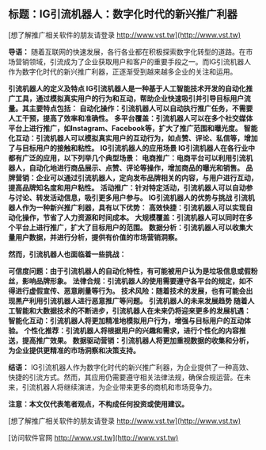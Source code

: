 ## **标题：IG引流机器人：数字化时代的新兴推广利器**

[想了解推广相关软件的朋友请登录 http://www.vst.tw](http://www.vst.tw)

**导语：**
随着互联网的快速发展，各行各业都在积极探索数字化转型的道路。在市场营销领域，引流成为了企业获取用户和客户的重要手段之一。而IG引流机器人作为数字化时代的新兴推广利器，正逐渐受到越来越多企业的关注和运用。

**引流机器人的定义及特点 IG引流机器人是一种基于人工智能技术开发的自动化推广工具，通过模拟真实用户的行为和互动，帮助企业快速吸引并引导目标用户流量。其主要特点包括：**
**自动化操作：引流机器人可以自动执行推广任务，不需要人工干预，提高了效率和准确性。**
**多平台覆盖：引流机器人可以在多个社交媒体平台上进行推广，如Instagram、Facebook等，扩大了推广范围和曝光度。**
**智能化互动：引流机器人可以模拟真实用户的互动行为，如点赞、评论、私信等，增加了与目标用户的接触和粘性。**
**IG引流机器人的应用场景 IG引流机器人在各行业中都有广泛的应用，以下列举几个典型场景：**
**电商推广：电商平台可以利用引流机器人，自动化地进行商品展示、点赞、评论等操作，增加商品的曝光和销售。**
**品牌营销：企业可以通过引流机器人，定向发布品牌相关的内容，与用户进行互动，提高品牌知名度和用户粘性。**
**活动推广：针对特定活动，引流机器人可以自动参与讨论、转发活动信息，吸引更多用户参与。**
**IG引流机器人的优势与挑战 引流机器人作为一种新兴推广利器，具有以下优势：**
**高效快捷：引流机器人可以实现自动化操作，节省了人力资源和时间成本。**
**大规模覆盖：引流机器人可以同时在多个平台上进行推广，扩大了目标用户的范围。**
**数据分析：引流机器人可以收集大量用户数据，并进行分析，提供有价值的市场营销洞察。**

**然而，引流机器人也面临着一些挑战：**

**可信度问题：由于引流机器人的自动化特性，有可能被用户认为是垃圾信息或假粉丝，影响品牌形象。**
**法律合规：引流机器人的使用需要遵守各平台的规定，如不得进行虚假宣传、恶意刷量等行为。**
**技术风险：随着技术的发展，也有可能会出现黑产利用引流机器人进行恶意推广等问题。**
**引流机器人的未来发展趋势 随着人工智能和大数据技术的不断进步，引流机器人在未来仍将迎来更多的发展机遇：**
**智能化互动：引流机器人将更加精准地模拟用户行为，增强与目标用户的互动体验。**
**个性化推荐：引流机器人将根据用户的兴趣和需求，进行个性化的内容推送，提高推广效果。**
**数据驱动营销：引流机器人将更加重视数据的收集和分析，为企业提供更精准的市场洞察和决策支持。**

**结语：**
IG引流机器人作为数字化时代的新兴推广利器，为企业提供了一种高效、快捷的引流方式。然而，其应用仍需要遵守相关法律法规，确保合规运营。在未来，引流机器人将继续演进，为企业带来更多的商机和市场竞争力。

**注意：本文仅代表笔者观点，不构成任何投资或使用建议。**

[想了解推广相关软件的朋友请登录 http://www.vst.tw](http://www.vst.tw)


[访问软件官网 http://www.vst.tw](http://www.vst.tw)
